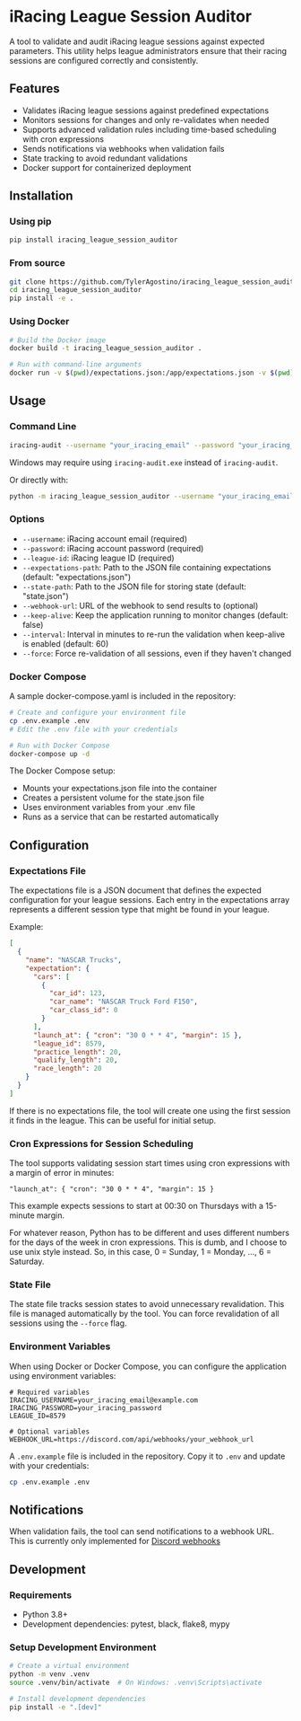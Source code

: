 # iRacing League Session Auditor

A tool to validate and audit iRacing league sessions against expected parameters. This utility helps league administrators ensure that their racing sessions are configured correctly and consistently.

## Features

- Validates iRacing league sessions against predefined expectations
- Monitors sessions for changes and only re-validates when needed
- Supports advanced validation rules including time-based scheduling with cron expressions
- Sends notifications via webhooks when validation fails
- State tracking to avoid redundant validations
- Docker support for containerized deployment

## Installation

### Using pip

```bash
pip install iracing_league_session_auditor
```

### From source

```bash
git clone https://github.com/TylerAgostino/iracing_league_session_auditor.git
cd iracing_league_session_auditor
pip install -e .
```

### Using Docker

```bash
# Build the Docker image
docker build -t iracing_league_session_auditor .

# Run with command-line arguments
docker run -v $(pwd)/expectations.json:/app/expectations.json -v $(pwd)/data:/data iracing_league_session_auditor --username "your_iracing_email" --password "your_iracing_password" --league-id 12345
```

## Usage

### Command Line
```bash
iracing-audit --username "your_iracing_email" --password "your_iracing_password" --league-id 12345 --expectations-path "expectations.json"
```
Windows may require using `iracing-audit.exe` instead of `iracing-audit`.

Or directly with:
```bash
python -m iracing_league_session_auditor --username "your_iracing_email" --password "your_iracing_password" --league-id 12345 --expectations-path "expectations.json"
```

### Options

- `--username`: iRacing account email (required)
- `--password`: iRacing account password (required)
- `--league-id`: iRacing league ID (required)
- `--expectations-path`: Path to the JSON file containing expectations (default: "expectations.json")
- `--state-path`: Path to the JSON file for storing state (default: "state.json")
- `--webhook-url`: URL of the webhook to send results to (optional)
- `--keep-alive`: Keep the application running to monitor changes (default: false)
- `--interval`: Interval in minutes to re-run the validation when keep-alive is enabled (default: 60)
- `--force`: Force re-validation of all sessions, even if they haven't changed

### Docker Compose

A sample docker-compose.yaml is included in the repository:

```bash
# Create and configure your environment file
cp .env.example .env
# Edit the .env file with your credentials

# Run with Docker Compose
docker-compose up -d
```

The Docker Compose setup:
- Mounts your expectations.json file into the container
- Creates a persistent volume for the state.json file
- Uses environment variables from your .env file
- Runs as a service that can be restarted automatically



## Configuration

### Expectations File

The expectations file is a JSON document that defines the expected configuration for your league sessions. Each entry in the expectations array represents a different session type that might be found in your league.

Example:

```json
[
  {
    "name": "NASCAR Trucks",
    "expectation": {
      "cars": [
        {
          "car_id": 123,
          "car_name": "NASCAR Truck Ford F150",
          "car_class_id": 0
        }
      ],
      "launch_at": { "cron": "30 0 * * 4", "margin": 15 },
      "league_id": 8579,
      "practice_length": 20,
      "qualify_length": 20,
      "race_length": 20
    }
  }
]
```

If there is no expectations file, the tool will create one using the first session it finds in the league. This can be useful for initial setup.

### Cron Expressions for Session Scheduling

The tool supports validating session start times using cron expressions with a margin of error in minutes:

```
"launch_at": { "cron": "30 0 * * 4", "margin": 15 }
```

This example expects sessions to start at 00:30 on Thursdays with a 15-minute margin. 

For whatever reason, Python has to be different and uses different numbers for the days of the week in cron expressions. This is dumb, and I choose to use unix style instead. So, in this case, 0 = Sunday, 1 = Monday, ..., 6 = Saturday.

### State File

The state file tracks session states to avoid unnecessary revalidation. This file is managed automatically by the tool. You can force revalidation of all sessions using the `--force` flag.

### Environment Variables

When using Docker or Docker Compose, you can configure the application using environment variables:

```
# Required variables
IRACING_USERNAME=your_iracing_email@example.com
IRACING_PASSWORD=your_iracing_password
LEAGUE_ID=8579

# Optional variables
WEBHOOK_URL=https://discord.com/api/webhooks/your_webhook_url
```

A `.env.example` file is included in the repository. Copy it to `.env` and update with your credentials:

```bash
cp .env.example .env
```

## Notifications

When validation fails, the tool can send notifications to a webhook URL. This is currently only implemented for [Discord webhooks](https://support.discord.com/hc/en-us/articles/228383668-Intro-to-Webhooks)

## Development

### Requirements

- Python 3.8+
- Development dependencies: pytest, black, flake8, mypy

### Setup Development Environment

```bash
# Create a virtual environment
python -m venv .venv
source .venv/bin/activate  # On Windows: .venv\Scripts\activate

# Install development dependencies
pip install -e ".[dev]"
```
